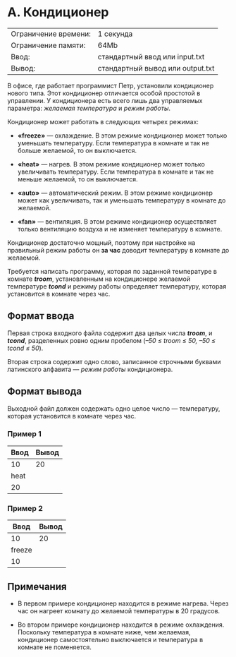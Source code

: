 # A. Кондиционер
|||
|---|---|
|Ограничение времени:	|1 секунда|
|Ограничение памяти:	|64Mb
|Ввод:|	стандартный ввод или input.txt
|Вывод:|	стандартный вывод или output.txt


В офисе, где работает программист Петр, установили кондиционер нового типа. Этот кондиционер отличается особой простотой в управлении. У кондиционера есть всего лишь два управляемых параметра: _желаемая температура_ и _режим работы_.

Кондиционер может работать в следующих четырех режимах:

* __«freeze»__ — охлаждение. В этом режиме кондиционер может только уменьшать температуру. Если температура в комнате и так не больше желаемой, то он выключается.

* __«heat»__ — нагрев. В этом режиме кондиционер может только увеличивать температуру. Если температура в комнате и так не меньше желаемой, то он выключается.

* __«auto»__ — автоматический режим. В этом режиме кондиционер может как увеличивать, так и уменьшать температуру в комнате до желаемой.

* __«fan»__ — вентиляция. В этом режиме кондиционер осуществляет только вентиляцию воздуха и не изменяет температуру в комнате.

Кондиционер достаточно мощный, поэтому при настройке на правильный режим работы он __за час__ доводит температуру в комнате до желаемой.

Требуется написать программу, которая по заданной температуре в комнате ___troom___, установленным на кондиционере желаемой температуре ___tcond___ и режиму работы определяет температуру, которая установится в комнате через час.

## Формат ввода
Первая строка входного файла содержит два целых числа ___troom___, и ___tcond___, разделенных ровно одним пробелом (_–50 ≤ troom ≤ 50, –50 ≤ tcond ≤ 50_).

Вторая строка содержит одно слово, записанное строчными буквами латинского алфавита — _режим работы_ кондиционера.

## Формат вывода
Выходной файл должен содержать одно целое число — температуру, которая установится в комнате через час.

### Пример 1

|Ввод	|Вывод|
|---|---|
|10 |20|
|heat||
|20||
### Пример 2
|Ввод	|Вывод|
|---|---|
|10 |20|
|freeze||
|10||

## Примечания
* В первом примере кондиционер находится в режиме нагрева. Через час он нагреет комнату до желаемой температуры в 20 градусов.

* Во втором примере кондиционер находится в режиме охлаждения. Поскольку температура в комнате ниже, чем желаемая, кондиционер самостоятельно выключается и температура в комнате не поменяется.